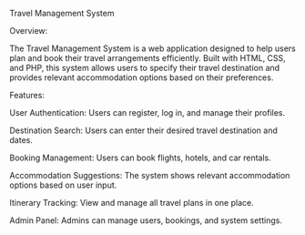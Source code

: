 Travel Management System


Overview:

The Travel Management System is a web application designed to help users plan and book their travel arrangements efficiently. Built with HTML, CSS, and PHP, this system allows users to specify their travel destination and provides relevant accommodation options based on their preferences.

Features:

User Authentication: Users can register, log in, and manage their profiles.

Destination Search: Users can enter their desired travel destination and dates.

Booking Management: Users can book flights, hotels, and car rentals.

Accommodation Suggestions: The system shows relevant accommodation options based on user input.

Itinerary Tracking: View and manage all travel plans in one place.

Admin Panel: Admins can manage users, bookings, and system settings.
